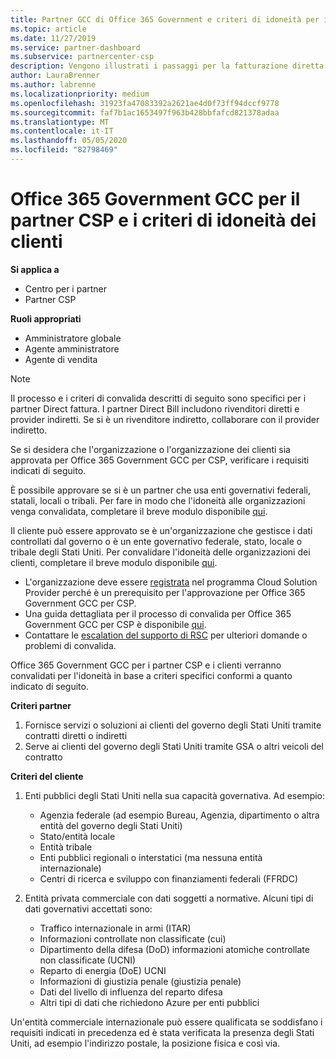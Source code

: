 ```yaml
---
title: Partner GCC di Office 365 Government e criteri di idoneità per i clienti | Centro per i partner
ms.topic: article
ms.date: 11/27/2019
ms.service: partner-dashboard
ms.subservice: partnercenter-csp
description: Vengono illustrati i passaggi per la fatturazione diretta dei partner (rivenditori diretti, provider indiretti) per convalidare i partner e i clienti per Office 365 Government GCC per CSP.
author: LauraBrenner
ms.author: labrenne
ms.localizationpriority: medium
ms.openlocfilehash: 31923fa47083392a2621ae4d0f73ff94dccf9778
ms.sourcegitcommit: faf7b1ac1653497f963b428bbfafcd821378adaa
ms.translationtype: MT
ms.contentlocale: it-IT
ms.lasthandoff: 05/05/2020
ms.locfileid: "82798469"
---
```

# <a name="office-365-government-gcc-for-csp-partner-and-customer-eligibility-criteria"></a>Office 365 Government GCC per il partner CSP e i criteri di idoneità dei clienti

**Si applica a**

-  Centro per i partner
-  Partner CSP

**Ruoli appropriati**

- Amministratore globale
- Agente amministratore
- Agente di vendita

>[!NOTE]
>Il processo e i criteri di convalida descritti di seguito sono specifici per i partner Direct fattura. I partner Direct Bill includono rivenditori diretti e provider indiretti.  Se si è un rivenditore indiretto, collaborare con il provider indiretto.

Se si desidera che l'organizzazione o l'organizzazione dei clienti sia approvata per Office 365 Government GCC per CSP, verificare i requisiti indicati di seguito.

È possibile approvare se si è un partner che usa enti governativi federali, statali, locali o tribali. Per fare in modo che l'idoneità alle organizzazioni venga convalidata, completare il breve modulo disponibile [qui](https://products.office.com/government/eligibility-validation?ReqType=CSPPartner).

Il cliente può essere approvato se è un'organizzazione che gestisce i dati controllati dal governo o è un ente governativo federale, stato, locale o tribale degli Stati Uniti. Per convalidare l'idoneità delle organizzazioni dei clienti, completare il breve modulo disponibile [qui](https://products.office.com/government/eligibility-validation?ReqType=CSPCustomer). 

-   L'organizzazione deve essere [registrata](https://partnercenter.microsoft.com/partner/cloud-solution-provider) nel programma Cloud Solution Provider perché è un prerequisito per l'approvazione per Office 365 Government GCC per CSP.
-   Una guida dettagliata per il processo di convalida per Office 365 Government GCC per CSP è disponibile [qui](https://go.microsoft.com/fwlink/?linkid=2007323).
-   Contattare le [escalation del supporto di RSC](mailto:usgcce@microsoft.com) per ulteriori domande o problemi di convalida.

Office 365 Government GCC per i partner CSP e i clienti verranno convalidati per l'idoneità in base a criteri specifici conformi a quanto indicato di seguito.

**Criteri partner**
1.  Fornisce servizi o soluzioni ai clienti del governo degli Stati Uniti tramite contratti diretti o indiretti
2.  Serve ai clienti del governo degli Stati Uniti tramite GSA o altri veicoli del contratto

**Criteri del cliente**
1.  Enti pubblici degli Stati Uniti nella sua capacità governativa. Ad esempio:
 
    -  Agenzia federale (ad esempio Bureau, Agenzia, dipartimento o altra entità del governo degli Stati Uniti)
    -   Stato/entità locale 
    -   Entità tribale
    -   Enti pubblici regionali o interstatici (ma nessuna entità internazionale)
    -   Centri di ricerca e sviluppo con finanziamenti federali (FFRDC)

2.  Entità privata commerciale con dati soggetti a normative. Alcuni tipi di dati governativi accettati sono: 
    -   Traffico internazionale in armi (ITAR)
    -   Informazioni controllate non classificate (cui)
    -   Dipartimento della difesa (DoD) informazioni atomiche controllate non classificate (UCNI)
    -   Reparto di energia (DoE) UCNI
    -   Informazioni di giustizia penale (giustizia penale)
    -   Dati del livello di influenza del reparto difesa
    -   Altri tipi di dati che richiedono Azure per enti pubblici

Un'entità commerciale internazionale può essere qualificata se soddisfano i requisiti indicati in precedenza ed è stata verificata la presenza degli Stati Uniti, ad esempio l'indirizzo postale, la posizione fisica e così via.

